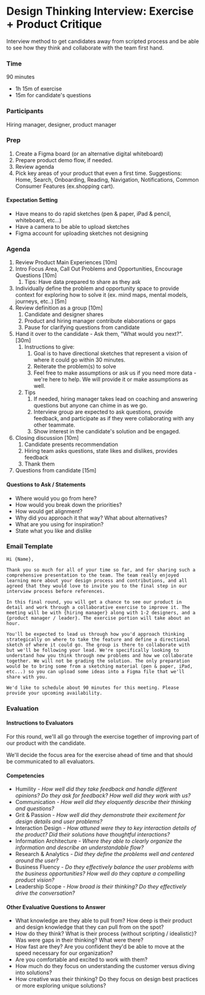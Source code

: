# Design Thinking Interview: Exercise + Product Critique
Interview method to get candidates away from scripted process and be able to see how they think and collaborate with the team first hand.

### Time
90 minutes
- 1h 15m of exercise
- 15m for candidate's questions

### Participants
Hiring manager, designer, product manager

### Prep

1. Create a Figma board (or an alternative digital whiteboard)
2. Prepare product demo flow, if needed.
3. Review agenda
4. Pick key areas of your product that even a first time. Suggestions: Home, Search, Onboarding, Reading, Navigation, Notifications, Common Consumer Features (ex.shopping cart).

#### Expectation Setting

- Have means to do rapid sketches (pen & paper, iPad & pencil, whiteboard, etc...)
- Have a camera to be able to upload sketches
- Figma account for uploading sketches not designing


### Agenda

1. Review Product Main Experiences [10m]
2. Intro Focus Area, Call Out Problems and Opportunities, Encourage Questions [10m]
   1. Tips: Have data prepared to share as they ask
3. Individually define the problem and opportunity space to provide context for exploring how to solve it (ex. mind maps, mental models, journeys, etc..) [5m]
4. Review definition as a group [10m]
   1. Candidate and designer shares
   2. Product and hiring manager contribute elaborations or gaps
   3. Pause for clarifying questions from candidate
5. Hand it over to the candidate - Ask them, "What would you next?". [30m]
   1. Instructions to give: 
      1. Goal is to have directional sketches that represent a vision of where it could go within 30 minutes. 
      2. Reiterate the problem(s) to solve
      3. Feel free to make assumptions or ask us if you need more data - we're here to help. We will provide it or make assumptions as well. 
   2. Tips
      1. If needed, hiring manager takes lead on coaching and answering questions but anyone can chime in as we go.
      2. Interview group are expected to ask questions, provide feedback, and participate as if they were collaborating with any other teammate.
      3. Show interest in the candidate's solution and be engaged.
6. Closing discussion [10m]
   1. Candidate presents recommendation
   2. Hiring team asks questions, state likes and dislikes, provides feedback
   3. Thank them
7. Questions from candidate [15m]



#### Questions to Ask / Statements

- Where would you go from here?
- How would you break down the priorities?
- How would get alignment? 
- Why did you approach it that way? What about alternatives?
- What are you using for inspiration?
- State what you like and dislike




### Email Template
```
Hi {Name},

Thank you so much for all of your time so far, and for sharing such a comprehensive presentation to the team. The team really enjoyed learning more about your design process and contributions, and all agreed that they would love to invite you to the final step in our interview process before references.

In this final round, you will get a chance to see our product in detail and work through a collaborative exercise to improve it. The meeting will be with {hiring manager} along with 1-2 designers, and a {product manager / leader}. The exercise portion will take about an hour. 

You'll be expected to lead us through how you'd approach thinking strategically on where to take the feature and define a directional sketch of where it could go. The group is there to collaborate with but we'll be following your lead. We're specifically looking to understand how you think through new problems and how we collaborate together. We will not be grading the solution. The only preparation would be to bring some from a sketching material (pen & paper, iPad, etc...) so you can upload some ideas into a Figma file that we'll share with you.

We'd like to schedule about 90 minutes for this meeting. Please provide your upcoming availability.
```

### Evaluation

#### Instructions to Evaluators
For this round, we'll all go through the exercise together of improving part of our product with the candidate. 

We'll decide the focus area for the exercise ahead of time and that should be communicated to all evaluators. 

#### Competencies
- Humility *- How well did they take feedback and handle different opinions? Do they ask for feedback? How well did they work with us?*
- Communication *- How well did they eloquently describe their thinking and questions?*
- Grit & Passion *- How well did they demonstrate their excitement for design details and user problems?*
- Interaction Design *- How attuned were they to key interaction details of the product? Did their solutions have thoughtful interactions?* 
- Information Architecture *- Where they able to clearly organize the information and describe an understandable flow?*
- Research & Analytics *- Did they define the problems well and centered around the user?*
- Business Fluency *- Do they effectively balance the user problems with the business opportunities? How well do they capture a compelling product vision?*
- Leadership Scope *- How broad is their thinking? Do they effectively drive the conversation?*

#### Other Evaluative Questions to Answer
- What knowledge are they able to pull from? How deep is their product and design knowledge that they can pull from on the spot? 
- How do they think? What is their process (without scripting / idealistic)? Was were gaps in their thinking? What were there?
- How fast are they? Are you confident they'd be able to move at the speed necessary for our organization?
- Are you comfortable and excited to work with them?
- How much do they focus on understanding the customer versus diving into solutions?
- How creative was their thinking? Do they focus on design best practices or more exploring unique solutions?